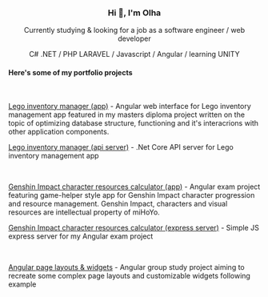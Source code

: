 <div align="center">
  <h3>Hi 👋, I'm Olha</h3>
  <p align="center">Currently studying & looking for a job as a software engineer / web developer</p>
  <p align="center">C# .NET / PHP LARAVEL / Javascript / Angular / learning UNITY</p>
  <h4 align="left">Here's some of my portfolio projects</h4>
  <div align="left">
    <br/>
    <p><a href="https://github.com/OlhaSmachna/LegoProjectFront">Lego inventory manager (app)</a> - Angular web interface for Lego inventory management app featured in my masters diploma project written on the topic of optimizing database structure, functioning and it's interacrions with other application components.</p>
    <p><a href="https://github.com/OlhaSmachna/LegoProjectApi">Lego inventory manager (api server)</a> - .Net Core API server for Lego inventory management app</p>
    <br/>
    <p><a href="https://github.com/OlhaSmachna/AngularExamApp">Genshin Impact character resources calculator (app)</a> - Angular exam project featuring game-helper style app for Genshin Impact character progression and resource management. Genshin Impact, characters and visual resources are intellectual property of miHoYo.</p>
    <p><a href="https://github.com/OlhaSmachna/AngularExamServer">Genshin Impact character resources calculator (express server)</a> - Simple JS express server for my Angular exam project</p>
    <br/>
    <p><a href="https://github.com/OlhaSmachna/TeamProjectAngular">Angular page layouts & widgets</a> - Angular group study project aiming to recreate some complex page layouts and customizable widgets following example</p>
  </div>
</div>
